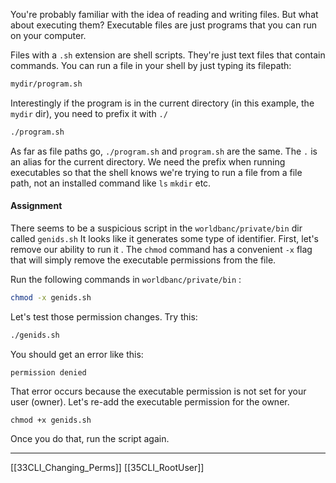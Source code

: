You're probably familiar with the idea of reading and writing files. 
But what about executing them? 
Executable files are just programs that you can run on your computer.

Files with a ```.sh``` extension are shell scripts. 
They're just text files that contain commands.
You can run a file in your shell by just typing its filepath:

``` bash
mydir/program.sh
```

Interestingly if the program is in the current directory 
(in this example, the ```mydir``` dir), you need to prefix it with ```./```

``` bash
./program.sh
```

As far as file paths go, ```./program.sh``` and ```program.sh``` are the same.
The ```.``` is an alias for the current directory. 
We need the prefix when running executables so that the shell knows we're trying to run a 
file from a file path, not an installed command like ```ls``` ```mkdir``` etc.

#### Assignment
There seems to be a suspicious script in the ```worldbanc/private/bin``` dir called ```genids.sh``` 
It looks like it generates some type of identifier. 
First, let's remove our ability to run it . 
The ```chmod``` command has a convenient ```-x``` flag that will simply remove the executable permissions from the file.

Run the following commands in  ```worldbanc/private/bin``` :

``` bash
chmod -x genids.sh
```

Let's test those permission changes. Try this:

``` bash
./genids.sh
```

You should get an error like this:

```
permission denied
```

That error occurs because the executable permission is not set for your user (owner). 
Let's re-add the executable permission for the owner.

```
chmod +x genids.sh
```

Once you do that, run the script again.

---
[[33CLI_Changing_Perms]]
[[35CLI_RootUser]]